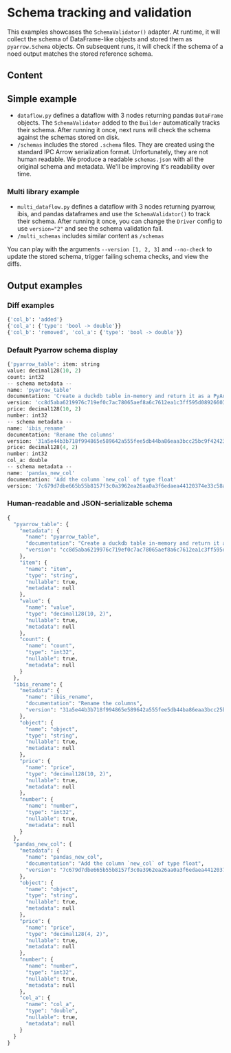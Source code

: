 # Schema tracking and validation

This examples showcases the `SchemaValidator()` adapter. At runtime, it will collect the schema of DataFrame-like objects and stored them as `pyarrow.Schema` objects. On subsequent runs, it will check if the schema of a noed output matches the stored reference schema.

## Content
## Simple example
- `dataflow.py` defines a dataflow with 3 nodes returning pandas `DataFrame` objects. The `SchemaValidator` added to the `Builder` automatically tracks their schema. After running it once, next runs will check the schema against the schemas stored on disk.
- `/schemas` includes the stored `.schema` files. They are created using the standard IPC Arrow serialization format. Unfortunately, they are not human readable. We produce a readable `schemas.json` with all the original schema and metadata. We'll be improving it's readability over time.

### Multi library example
- `multi_dataflow.py` defines a dataflow with 3 nodes returning pyarrow, ibis, and pandas dataframes and use the `SchemaValidator()` to track their schema. After running it once, you can change the `Driver` config to use `version="2"` and see the schema validation fail.
- `/multi_schemas` includes similar content as `/schemas`

You can play with the arguments `--version [1, 2, 3]` and `--no-check` to update the stored schema, trigger failing schema checks, and view the diffs.

## Output examples
### Diff examples
```python
{'col_b': 'added'}
{'col_a': {'type': 'bool -> double'}}
{'col_b': 'removed', 'col_a': {'type': 'bool -> double'}}
```

### Default Pyarrow schema display
```python
{'pyarrow_table': item: string
value: decimal128(10, 2)
count: int32
-- schema metadata --
name: 'pyarrow_table'
documentation: 'Create a duckdb table in-memory and return it as a PyArro' + 7
version: 'cc8d5aba6219976c719ef0c7ac78065aef8a6c7612ea1c3ff595d0892660346' + 1, 'ibis_rename': object: string
price: decimal128(10, 2)
number: int32
-- schema metadata --
name: 'ibis_rename'
documentation: 'Rename the columns'
version: '31a5e44b3b718f994865e589642a555fee5db44ba86eaa3bcc25bc9f4242389' + 1, 'pandas_new_col': object: string
price: decimal128(4, 2)
number: int32
col_a: double
-- schema metadata --
name: 'pandas_new_col'
documentation: 'Add the column `new_col` of type float'
version: '7c679d7dbe665b55b8157f3c0a3962ea26aa0a3f6edaea44120374e33c58acb' + 1}
```

### Human-readable and JSON-serializable schema
```python
{
  "pyarrow_table": {
    "metadata": {
      "name": "pyarrow_table",
      "documentation": "Create a duckdb table in-memory and return it as a PyArrow table",
      "version": "cc8d5aba6219976c719ef0c7ac78065aef8a6c7612ea1c3ff595d08926603467"
    },
    "item": {
      "name": "item",
      "type": "string",
      "nullable": true,
      "metadata": null
    },
    "value": {
      "name": "value",
      "type": "decimal128(10, 2)",
      "nullable": true,
      "metadata": null
    },
    "count": {
      "name": "count",
      "type": "int32",
      "nullable": true,
      "metadata": null
    }
  },
  "ibis_rename": {
    "metadata": {
      "name": "ibis_rename",
      "documentation": "Rename the columns",
      "version": "31a5e44b3b718f994865e589642a555fee5db44ba86eaa3bcc25bc9f42423895"
    },
    "object": {
      "name": "object",
      "type": "string",
      "nullable": true,
      "metadata": null
    },
    "price": {
      "name": "price",
      "type": "decimal128(10, 2)",
      "nullable": true,
      "metadata": null
    },
    "number": {
      "name": "number",
      "type": "int32",
      "nullable": true,
      "metadata": null
    }
  },
  "pandas_new_col": {
    "metadata": {
      "name": "pandas_new_col",
      "documentation": "Add the column `new_col` of type float",
      "version": "7c679d7dbe665b55b8157f3c0a3962ea26aa0a3f6edaea44120374e33c58acbd"
    },
    "object": {
      "name": "object",
      "type": "string",
      "nullable": true,
      "metadata": null
    },
    "price": {
      "name": "price",
      "type": "decimal128(4, 2)",
      "nullable": true,
      "metadata": null
    },
    "number": {
      "name": "number",
      "type": "int32",
      "nullable": true,
      "metadata": null
    },
    "col_a": {
      "name": "col_a",
      "type": "double",
      "nullable": true,
      "metadata": null
    }
  }
}
```
